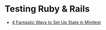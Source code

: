 # Testing Ruby & Rails

* [4 Fantastic Ways to Set Up State in Minitest](https://chriskottom.com/blog/2014/10/4-fantastic-ways-to-set-up-state-in-minitest/)

